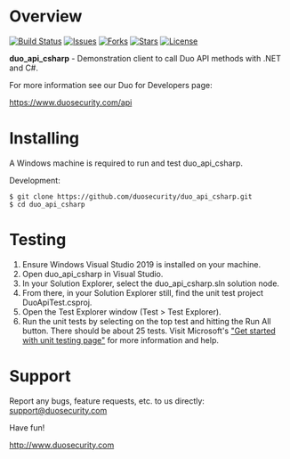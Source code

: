 # Overview
[![Build Status](https://github.com/duosecurity/duo_api_csharp/actions/workflows/net-ci.yml/badge.svg?branch=master)](https://github.com/duosecurity/duo_api_csharp/actions)
[![Issues](https://img.shields.io/github/issues/duosecurity/duo_api_csharp)](https://github.com/duosecurity/duo_api_csharp/issues)
[![Forks](https://img.shields.io/github/forks/duosecurity/duo_api_csharp)](https://github.com/duosecurity/duo_api_csharp/network/members)
[![Stars](https://img.shields.io/github/stars/duosecurity/duo_api_csharp)](https://github.com/duosecurity/duo_api_csharp/stargazers)
[![License](https://img.shields.io/badge/License-View%20License-orange)](https://github.com/duosecurity/duo_api_csharp/blob/master/LICENSE)

**duo_api_csharp** - Demonstration client to call Duo API methods
with .NET and C#.

For more information see our Duo for Developers page:

<https://www.duosecurity.com/api>

# Installing
A Windows machine is required to run and test duo_api_csharp.

Development:

```
$ git clone https://github.com/duosecurity/duo_api_csharp.git
$ cd duo_api_csharp
```

# Testing

1. Ensure Windows Visual Studio 2019 is installed on your machine.
2. Open duo_api_csharp in Visual Studio.
3. In your Solution Explorer, select the duo_api_csharp.sln solution node.
4. From there, in your Solution Explorer still, find the unit test project DuoApiTest.csproj.
5. Open the Test Explorer window (Test > Test Explorer).
6. Run the unit tests by selecting on the top test and hitting the Run All button. There should be about 25 tests.
Visit Microsoft's ["Get started with unit testing page"](https://learn.microsoft.com/en-us/visualstudio/test/getting-started-with-unit-testing?view=vs-2022&tabs=dotnet%2Cmstest) for more information and help.
 
# Support

Report any bugs, feature requests, etc. to us directly:
support@duosecurity.com

Have fun!

<http://www.duosecurity.com>
